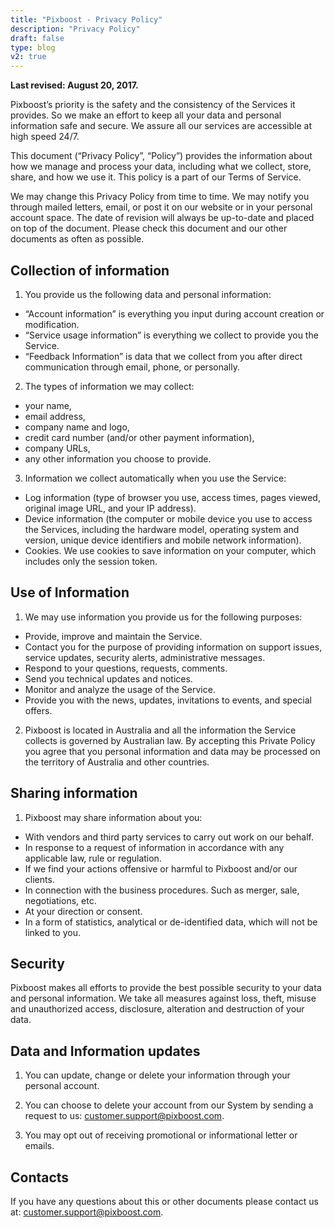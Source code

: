 ```yaml
---
title: "Pixboost - Privacy Policy"
description: "Privacy Policy"
draft: false
type: blog
v2: true
---
```


**Last revised: August 20, 2017.**

Pixboost’s priority is the safety and the consistency of the Services it
provides. So we make an effort to keep all your data and personal
information safe and secure. We assure all our services are accessible
at high speed 24/7.

This document (“Privacy Policy”, “Policy”) provides the information
about how we manage and process your data, including what we collect,
store, share, and how we use it. This policy is a part of our Terms of
Service.

We may change this Privacy Policy from time to time. We may notify you
through mailed letters, email, or post it on our website or in your
personal account space. The date of revision will always be up-to-date
and placed on top of the document. Please check this document and our
other documents as often as possible.

## Collection of information

1. You provide us the following data and personal information:

-   “Account information” is everything you input during account
    creation or modification.
-   “Service usage information” is everything we collect to provide you
    the Service.
-   “Feedback Information” is data that we collect from you after direct
    communication through email, phone, or personally.

2. The types of information we may collect:

-   your name,
-   email address,
-   company name and logo,
-   credit card number (and/or other payment information),
-   company URLs,
-   any other information you choose to provide.

3. Information we collect automatically when you use the Service:

-   Log information (type of browser you use, access times, pages
    viewed, original image URL, and your IP address).
-   Device information (the computer or mobile device you use to access
    the Services, including the hardware model, operating system and
    version, unique device identifiers and mobile network information).
-   Cookies. We use cookies to save information on your computer, which
    includes only the session token.

## Use of Information

1. We may use information you provide us for the following purposes:

-   Provide, improve and maintain the Service.
-   Contact you for the purpose of providing information on support
    issues, service updates, security alerts, administrative messages.
-   Respond to your questions, requests, comments.
-   Send you technical updates and notices.
-   Monitor and analyze the usage of the Service.
-   Provide you with the news, updates, invitations to events, and
    special offers.

2. Pixboost is located in Australia and all the information the Service
collects is governed by Australian law. By accepting this Private Policy
you agree that you personal information and data may be processed on the
territory of Australia and other countries.

## Sharing information

1. Pixboost may share information about you:

-   With vendors and third party services to carry out work on our
    behalf.
-   In response to a request of information in accordance with any
    applicable law, rule or regulation.
-   If we find your actions offensive or harmful to Pixboost and/or our
    clients.
-   In connection with the business procedures. Such as merger, sale,
    negotiations, etc.
-   At your direction or consent.
-   In a form of statistics, analytical or de-identified data, which
    will not be linked to you.

## Security

Pixboost makes all efforts to provide the best possible security to your
data and personal information. We take all measures against loss, theft,
misuse and unauthorized access, disclosure, alteration and destruction
of your data.

## Data and Information updates

1. You can update, change or delete your information through your
personal account.

2. You can choose to delete your account from our System by sending a
request to us:
[customer.support@pixboost.com](mailto:customer.support@pixboost.com).

3. You may opt out of receiving promotional or informational letter or
emails.

## Contacts

If you have any questions about this or other documents please contact
us at:
[customer.support@pixboost.com](mailto:customer.support@pixboost.com).


